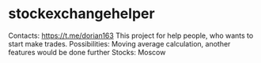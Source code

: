# stockexchangehelper
Contacts: https://t.me/dorian163 
This project for help people, who wants to start make trades.
Possibilities: Moving average calculation, another features would be done further
Stocks: Moscow


